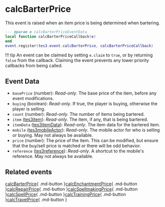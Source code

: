 # calcBarterPrice
<div class="search_terms" style="display: none">calcbarterprice</div>

<!---
	This file is autogenerated. Do not edit this file manually. Your changes will be ignored.
	More information: https://github.com/MWSE/MWSE/tree/master/docs
-->

This event is raised when an item price is being determined when bartering.

```lua
--- @param e calcBarterPriceEventData
local function calcBarterPriceCallback(e)
end
event.register(tes3.event.calcBarterPrice, calcBarterPriceCallback)
```

!!! tip
	An event can be claimed by setting `e.claim` to `true`, or by returning `false` from the callback. Claiming the event prevents any lower priority callbacks from being called.

## Event Data

* `basePrice` (number): *Read-only*. The base price of the item, before any event modifications.
* `buying` (boolean): *Read-only*. If true, the player is buying, otherwise the player is selling.
* `count` (number): *Read-only*. The number of items being bartered.
* `item` ([tes3item](../types/tes3item.md)): *Read-only*. The item, if any, that is being bartered.
* `itemData` ([tes3itemData](../types/tes3itemData.md)): *Read-only*. The item data for the bartered item.
* `mobile` ([tes3mobileActor](../types/tes3mobileActor.md)): *Read-only*. The mobile actor for who is selling or buying. May not always be available.
* `price` (number): The price of the item. This can be modified, but ensure that the buy/sell price is matched or there will be odd behavior.
* `reference` ([tes3reference](../types/tes3reference.md)): *Read-only*. A shortcut to the mobile's reference. May not always be available.


## Related events

[calcBarterPrice](./calcBarterPrice.md){ .md-button }[calcEnchantmentPrice](./calcEnchantmentPrice.md){ .md-button }[calcRepairPrice](./calcRepairPrice.md){ .md-button }[calcSpellmakingPrice](./calcSpellmakingPrice.md){ .md-button }[calcSpellPrice](./calcSpellPrice.md){ .md-button }[calcTrainingPrice](./calcTrainingPrice.md){ .md-button }[calcTravelPrice](./calcTravelPrice.md){ .md-button }

